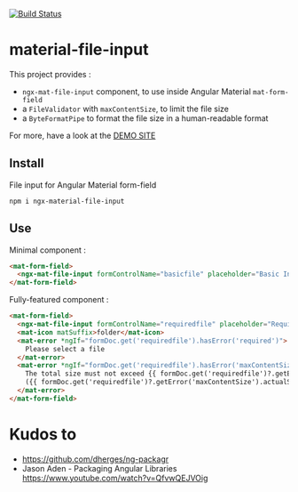 [![Build Status](https://travis-ci.org/merlosy/ngx-material-file-input.svg?branch=master)](https://travis-ci.org/merlosy/ngx-material-file-input)

# material-file-input

This project provides :

* `ngx-mat-file-input` component, to use inside Angular Material `mat-form-field`
* a `FileValidator` with `maxContentSize`, to limit the file size
* a `ByteFormatPipe` to format the file size in a human-readable format

For more, have a look at the [DEMO SITE](https://merlosy.github.io/ngx-material-file-input)

## Install

File input for Angular Material form-field

```
npm i ngx-material-file-input
```

## Use

Minimal component :

```html
<mat-form-field>
  <ngx-mat-file-input formControlName="basicfile" placeholder="Basic Input" ></ngx-mat-file-input>
</mat-form-field>
```

Fully-featured component :

```html
<mat-form-field>
  <ngx-mat-file-input formControlName="requiredfile" placeholder="Required input" valuePlaceholder="No file selected" required multiple></ngx-mat-file-input>
  <mat-icon matSuffix>folder</mat-icon>
  <mat-error *ngIf="formDoc.get('requiredfile').hasError('required')">
    Please select a file
  </mat-error>
  <mat-error *ngIf="formDoc.get('requiredfile').hasError('maxContentSize')">
    The total size must not exceed {{ formDoc.get('requiredfile')?.getError('maxContentSize').maxSize | byteFormat }}
    ({{ formDoc.get('requiredfile')?.getError('maxContentSize').actualSize | byteFormat }})
  </mat-error>
</mat-form-field>
```

# Kudos to

* https://github.com/dherges/ng-packagr
* Jason Aden - Packaging Angular Libraries https://www.youtube.com/watch?v=QfvwQEJVOig
